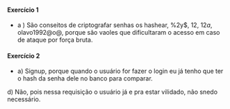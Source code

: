 #### Exercício 1

- a ) São conseitos de criptografar senhas os hashear, %2y$, $12$, $12a$, olavo1992@o@, porque são vaoles que dificultaram o acesso em caso de ataque por força bruta. 

#### Exercício 2

- a) Signup, porque quando o usuário for fazer o login eu já tenho que ter o hash da senha dele no banco para comparar.

d) Não, pois nessa requisição o usuário já e pra estar vilidado, não snedo necessário.